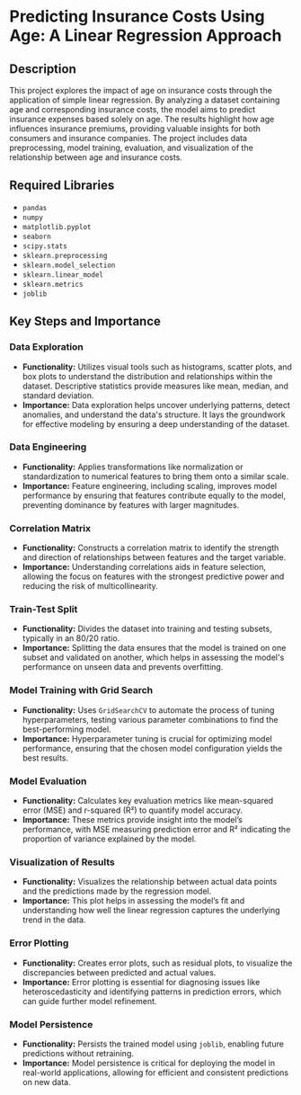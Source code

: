 # Predicting Insurance Costs Using Age: A Linear Regression Approach

## Description
This project explores the impact of age on insurance costs through the application of simple linear regression. By analyzing a dataset containing age and corresponding insurance costs, the model aims to predict insurance expenses based solely on age. The results highlight how age influences insurance premiums, providing valuable insights for both consumers and insurance companies. The project includes data preprocessing, model training, evaluation, and visualization of the relationship between age and insurance costs.

## Required Libraries
- `pandas`
- `numpy`
- `matplotlib.pyplot`
- `seaborn`
- `scipy.stats`
- `sklearn.preprocessing`
- `sklearn.model_selection`
- `sklearn.linear_model`
- `sklearn.metrics`
- `joblib`

## Key Steps and Importance

### Data Exploration
- **Functionality:** Utilizes visual tools such as histograms, scatter plots, and box plots to understand the distribution and relationships within the dataset. Descriptive statistics provide measures like mean, median, and standard deviation.
- **Importance:** Data exploration helps uncover underlying patterns, detect anomalies, and understand the data's structure. It lays the groundwork for effective modeling by ensuring a deep understanding of the dataset.

### Data Engineering
- **Functionality:** Applies transformations like normalization or standardization to numerical features to bring them onto a similar scale.
- **Importance:** Feature engineering, including scaling, improves model performance by ensuring that features contribute equally to the model, preventing dominance by features with larger magnitudes.

### Correlation Matrix
- **Functionality:** Constructs a correlation matrix to identify the strength and direction of relationships between features and the target variable.
- **Importance:** Understanding correlations aids in feature selection, allowing the focus on features with the strongest predictive power and reducing the risk of multicollinearity.

### Train-Test Split
- **Functionality:** Divides the dataset into training and testing subsets, typically in an 80/20 ratio.
- **Importance:** Splitting the data ensures that the model is trained on one subset and validated on another, which helps in assessing the model's performance on unseen data and prevents overfitting.

### Model Training with Grid Search
- **Functionality:** Uses `GridSearchCV` to automate the process of tuning hyperparameters, testing various parameter combinations to find the best-performing model.
- **Importance:** Hyperparameter tuning is crucial for optimizing model performance, ensuring that the chosen model configuration yields the best results.

### Model Evaluation
- **Functionality:** Calculates key evaluation metrics like mean-squared error (MSE) and r-squared (R²) to quantify model accuracy.
- **Importance:** These metrics provide insight into the model’s performance, with MSE measuring prediction error and R² indicating the proportion of variance explained by the model.

### Visualization of Results
- **Functionality:** Visualizes the relationship between actual data points and the predictions made by the regression model.
- **Importance:** This plot helps in assessing the model’s fit and understanding how well the linear regression captures the underlying trend in the data.

### Error Plotting
- **Functionality:** Creates error plots, such as residual plots, to visualize the discrepancies between predicted and actual values.
- **Importance:** Error plotting is essential for diagnosing issues like heteroscedasticity and identifying patterns in prediction errors, which can guide further model refinement.

### Model Persistence
- **Functionality:** Persists the trained model using `joblib`, enabling future predictions without retraining.
- **Importance:** Model persistence is critical for deploying the model in real-world applications, allowing for efficient and consistent predictions on new data.
